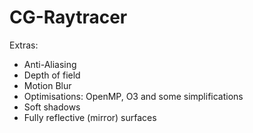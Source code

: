 # CG-Raytracer
Extras: 
 - Anti-Aliasing
 - Depth of field
 - Motion Blur 
 - Optimisations: OpenMP, O3 and some simplifications
 - Soft shadows
 - Fully reflective (mirror) surfaces 


